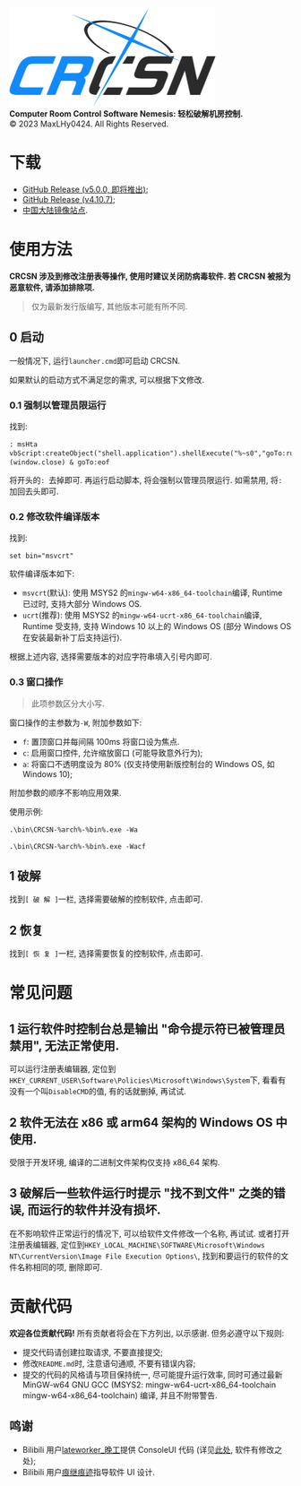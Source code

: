 ![logo](logo.png)\
**Computer Room Control Software Nemesis: 轻松破解机房控制.**\
©️ 2023 MaxLHy0424. All Rights Reserved.

# 下载

- [GitHub Release (v5.0.0, 即将推出)](https://github.com/MaxLHy0424/CRCSN/releases/download/v5.0.0/CRCSN-v5.0.0.7z);
- [GitHub Release (v4.10.7)](https://github.com/MaxLHy0424/CRCSN/releases/download/v4.10.7/CRCSN_v4-10-7_x64.7z);
- [中国大陆镜像站点](https://www.123pan.com/s/UzthTd-MkTRh.html).

# 使用方法

**CRCSN 涉及到修改注册表等操作, 使用时建议关闭防病毒软件. 若 CRCSN 被报为恶意软件, 请添加排除项.**

> 仅为最新发行版编写, 其他版本可能有所不同.

## 0 启动

一般情况下, 运行`launcher.cmd`即可启动 CRCSN.

如果默认的启动方式不满足您的需求, 可以根据下文修改.

### 0.1 强制以管理员限运行

找到:
```batch
: msHta vbScript:createObject("shell.application").shellExecute("%~s0","goTo:runAs","","runAs",1)(window.close) & goTo:eof
```

将开头的`: `去掉即可. 再运行启动脚本, 将会强制以管理员限运行. 如需禁用, 将`: `加回去头即可.

### 0.2 修改软件编译版本

找到:
```batch
set bin="msvcrt"
```

软件编译版本如下:
 - `msvcrt`(默认): 使用 MSYS2 的`mingw-w64-x86_64-toolchain`编译, Runtime 已过时, 支持大部分 Windows OS.
 - `ucrt`(推荐): 使用 MSYS2 的`mingw-w64-ucrt-x86_64-toolchain`编译, Runtime 受支持, 支持 Windows 10 以上的 Windows OS (部分 Windows OS 在安装最新补丁后支持运行).

根据上述内容, 选择需要版本的对应字符串填入引号内即可.

### 0.3 窗口操作

> 此项参数区分大小写.

窗口操作的主参数为`-W`, 附加参数如下:
 - `f`: 置顶窗口并每间隔 100ms 将窗口设为焦点.
 - `c`: 启用窗口控件, 允许缩放窗口 (可能导致意外行为);
 - `a`: 将窗口不透明度设为 80% (仅支持使用新版控制台的 Windows OS, 如 Windows 10);

附加参数的顺序不影响应用效果.

使用示例:
```batch
.\bin\CRCSN-%arch%-%bin%.exe -Wa
```
```batch
.\bin\CRCSN-%arch%-%bin%.exe -Wacf
```

## 1 破解

找到`[ 破 解 ]`一栏, 选择需要破解的控制软件, 点击即可.

## 2 恢复

找到`[ 恢 复 ]`一栏, 选择需要恢复的控制软件, 点击即可.

# 常见问题

## 1 运行软件时控制台总是输出 "命令提示符已被管理员禁用", 无法正常使用.

可以运行注册表编辑器, 定位到`HKEY_CURRENT_USER\Software\Policies\Microsoft\Windows\System`下, 看看有没有一个叫`DisableCMD`的值, 有的话就删掉, 再试试.

## 2 软件无法在 x86 或 arm64 架构的 Windows OS 中使用.

受限于开发环境, 编译的二进制文件架构仅支持 x86_64 架构.

## 3 破解后一些软件运行时提示 "找不到文件" 之类的错误, 而运行的软件并没有损坏.

在不影响软件正常运行的情况下, 可以给软件文件修改一个名称, 再试试. 或者打开注册表编辑器, 定位到`HKEY_LOCAL_MACHINE\SOFTWARE\Microsoft\Windows NT\CurrentVersion\Image File Execution Options\`, 找到和要运行的软件的文件名称相同的项, 删除即可.

# 贡献代码

**欢迎各位贡献代码!** 所有贡献者将会在下方列出, 以示感谢. 但务必遵守以下规则:
- 提交代码请创建拉取请求, 不要直接提交;
- 修改`README.md`时, 注意语句通顺, 不要有错误内容;
- 提交的代码的风格请与项目保持统一, 尽可能提升运行效率, 同时可通过最新 MinGW-w64 GNU GCC (MSYS2: mingw-w64-ucrt-x86_64-toolchain mingw-w64-x86_64-toolchain) 编译, 并且不附带警告.

## 鸣谢

- Bilibili 用户[lateworker_晚工](https://space.bilibili.com/39337803)提供 ConsoleUI 代码 (详见[此处](https://www.bilibili.com/video/BV1X14y1n7S4/), 软件有修改之处);
- Bilibili 用户[痕继痕迹](https://space.bilibili.com/39337803)指导软件 UI 设计.